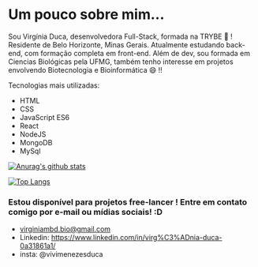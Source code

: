 

# Um pouco sobre mim...
 Sou Virgínia Duca, desenvolvedora Full-Stack, formada na TRYBE  👋 ! Residente de Belo Horizonte, Minas Gerais.
 Atualmente estudando back-end, com formação completa em front-end.
 Além de dev, sou formada em Ciencias Biológicas pela UFMG, também tenho interesse em projetos envolvendo Biotecnologia e Bioinformática 😄 !!

Tecnologias mais utilizadas:

- HTML
- CSS
- JavaScript ES6
- React
- NodeJS
- MongoDB
- MySql

[![Anurag's github stats](https://github-readme-stats.vercel.app/api?username=virginia-duca)](https://github.com/anuraghazra/github-readme-stats)

[![Top Langs](https://github-readme-stats.vercel.app/api/top-langs/?username=virginia-duca&layout=compact)](https://github.com/anuraghazra/github-readme-stats)

### Estou disponível para projetos free-lancer ! Entre em contato comigo por e-mail ou mídias sociais! :D

- virginiambd.bio@gmail.com
- Linkedin: https://www.linkedin.com/in/virg%C3%ADnia-duca-0a31861a1/
- insta: @vivimenezesduca

